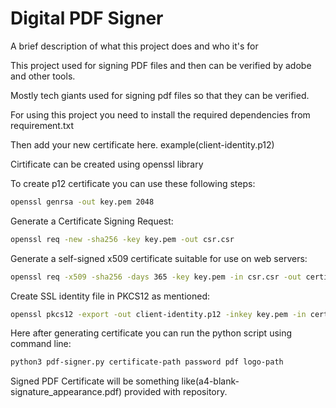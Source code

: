 
# Digital PDF Signer

A brief description of what this project does and who it's for

This project used for signing PDF files and then can be verified by adobe and other tools. 

Mostly tech giants used for signing pdf files so that they can be verified.

For using this project you need to install the required dependencies from requirement.txt

Then add your new certificate here. example(client-identity.p12)

Cirtificate can be created using openssl library

To create p12 certificate you can use these following steps:

```bash
openssl genrsa -out key.pem 2048
```
Generate a Certificate Signing Request: 

```bash
openssl req -new -sha256 -key key.pem -out csr.csr
```

Generate a self-signed x509 certificate suitable for use on web servers:
```bash
openssl req -x509 -sha256 -days 365 -key key.pem -in csr.csr -out certificate.pem
```

Create SSL identity file in PKCS12 as mentioned:
```bash
openssl pkcs12 -export -out client-identity.p12 -inkey key.pem -in certificate.pem
```
Here after generating certificate you can run the python script using command line: 
```bash
python3 pdf-signer.py certificate-path password pdf logo-path
```

Signed PDF Certificate will be something like(a4-blank-signature_appearance.pdf) provided with repository.